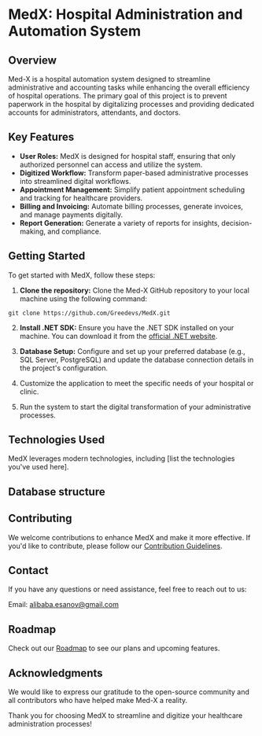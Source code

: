 # MedX: Hospital Administration and Automation System

## Overview
Med-X is a hospital automation system designed to streamline administrative and accounting tasks while enhancing the overall efficiency of hospital operations. The primary goal of this project is to prevent paperwork in the hospital by digitalizing processes and providing dedicated accounts for administrators, attendants, and doctors.

## Key Features
- **User Roles:** MedX is designed for hospital staff, ensuring that only authorized personnel can access and utilize the system.
- **Digitized Workflow:** Transform paper-based administrative processes into streamlined digital workflows.
- **Appointment Management:** Simplify patient appointment scheduling and tracking for healthcare providers.
- **Billing and Invoicing:** Automate billing processes, generate invoices, and manage payments digitally.
- **Report Generation:** Generate a variety of reports for insights, decision-making, and compliance.

## Getting Started
To get started with MedX, follow these steps:

1. **Clone the repository:** Clone the Med-X GitHub repository to your local machine using the following command:
```
git clone https://github.com/Greedevs/MedX.git
```

2. **Install .NET SDK:** Ensure you have the .NET SDK installed on your machine. You can download it from the [official .NET website](https://dotnet.microsoft.com/en-us/download).

3. **Database Setup:** Configure and set up your preferred database (e.g., SQL Server, PostgreSQL) and update the database connection details in the project's configuration.

4. Customize the application to meet the specific needs of your hospital or clinic.

5. Run the system to start the digital transformation of your administrative processes.

## Technologies Used
MedX leverages modern technologies, including [list the technologies you've used here].

## Database structure

[](https://www.ormacode.organicdatanetwork.net/fileadmin/_processed_/3/e/csm_ormacode-database-structure-fig1_01_2c0d024584.jpg)

## Contributing
We welcome contributions to enhance MedX and make it more effective. If you'd like to contribute, please follow our [Contribution Guidelines](CONTRIBUTING.md).

## Contact
If you have any questions or need assistance, feel free to reach out to us:

Email: alibaba.esanov@gmail.com

## Roadmap
Check out our [Roadmap](ROADMAP.md) to see our plans and upcoming features.

## Acknowledgments
We would like to express our gratitude to the open-source community and all contributors who have helped make Med-X a reality.

Thank you for choosing MedX to streamline and digitize your healthcare administration processes!
